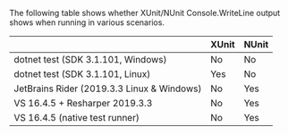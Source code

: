 
The following table shows whether XUnit/NUnit Console.WriteLine output shows when running in various scenarios.

|                                            | XUnit | NUnit |
|--------------------------------------------|-------|-------|
| dotnet test (SDK 3.1.101, Windows)         | No    | No    |
| dotnet test (SDK 3.1.101, Linux)           | Yes   | No    |
| JetBrains Rider (2019.3.3 Linux & Windows) | No    | Yes   |
| VS 16.4.5 + Resharper 2019.3.3             | No    | Yes   |
| VS 16.4.5 (native test runner)             | No    | Yes   |




